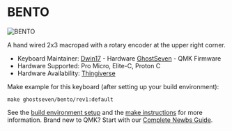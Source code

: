 # BENTO

![BENTO](https://cdn.thingiverse.com/assets/0b/6a/84/9c/9a/large_display_IMG_3374.jpg)

A hand wired 2x3 macropad with a rotary encoder at the upper right corner.

* Keyboard Maintainer: [Dwin17](https://www.thingiverse.com/dwin17) - Hardware [GhostSeven](https://github.com/ghostseven) - QMK Firmware
* Hardware Supported: Pro Micro, Elite-C, Proton C
* Hardware Availability: [Thingiverse](https://www.thingiverse.com/thing:4416966)

Make example for this keyboard (after setting up your build environment):

    make ghostseven/bento/rev1:default

See the [build environment setup](https://docs.qmk.fm/#/getting_started_build_tools) and the [make instructions](https://docs.qmk.fm/#/getting_started_make_guide) for more information. Brand new to QMK? Start with our [Complete Newbs Guide](https://docs.qmk.fm/#/newbs).
